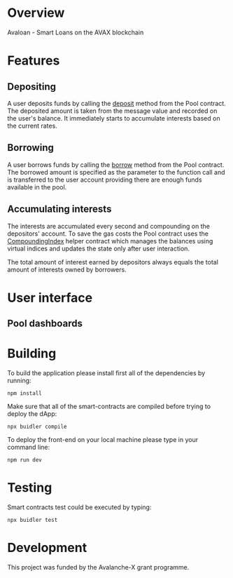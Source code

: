 # Overview

Avaloan - Smart Loans on the AVAX blockchain

# Features

## Depositing

A user deposits funds by calling the [deposit](https://github.com/jakub-wojciechowski/avaloan/blob/master/contracts/Pool.sol#L53) method from the Pool contract. 
The deposited amount is taken from the message value and recorded on the user's balance. 
It immediately starts to accumulate interests based on the current rates. 

## Borrowing

A user borrows funds by calling the [borrow](https://github.com/jakub-wojciechowski/avaloan/blob/master/contracts/Pool.sol#L90) method from the Pool contract. 
The borrowed amount is specified as the parameter to the function call and is transferred to the user account providing there are enough funds available in the pool. 

## Accumulating interests

The interests are accumulated every second and compounding on the depositors' account. To save the gas costs the Pool contract uses the [CompoundingIndex](https://github.com/jakub-wojciechowski/avaloan/blob/master/contracts/CompoundingIndex.sol) helper contract which manages the balances using virtual indices and updates the state only after user interaction.

The total amount of interest earned by depositors always equals the total amount of interests owned by borrowers. 

# User interface

## Pool dashboards



# Building

To build the application please install first all of the dependencies by running:

    npm install

Make sure that all of the smart-contracts are compiled before trying to deploy the dApp:

    npx buidler compile

To deploy the front-end on your local machine please type in your command line:

    npm run dev

# Testing

Smart contracts test could be executed by typing:

    npx buidler test

# Development

This project was funded by the Avalanche-X grant programme.
